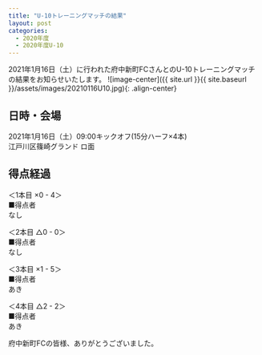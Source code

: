 ```yaml
---
title: "U-10トレーニングマッチの結果"
layout: post
categories:
  - 2020年度
  - 2020年度U-10
---
```


2021年1月16日（土）に行われた府中新町FCさんとのU-10トレーニングマッチの結果をお知らせいたします。
![image-center]({{ site.url }}{{ site.baseurl }}/assets/images/20210116U10.jpg){: .align-center}

## 日時・会場

2021年1月16日（土）09:00キックオフ(15分ハーフ×4本)<br>
江戸川区篠崎グランド ロ面

## 得点経過

＜1本目 ×0 - 4＞<br>
■得点者<br>
なし

＜2本目 △0 - 0＞<br>
■得点者<br>
なし

＜3本目 ×1 - 5＞<br>
■得点者<br>
あき

＜4本目 △2 - 2＞<br>
■得点者<br>
あき


府中新町FCの皆様、ありがとうございました。
